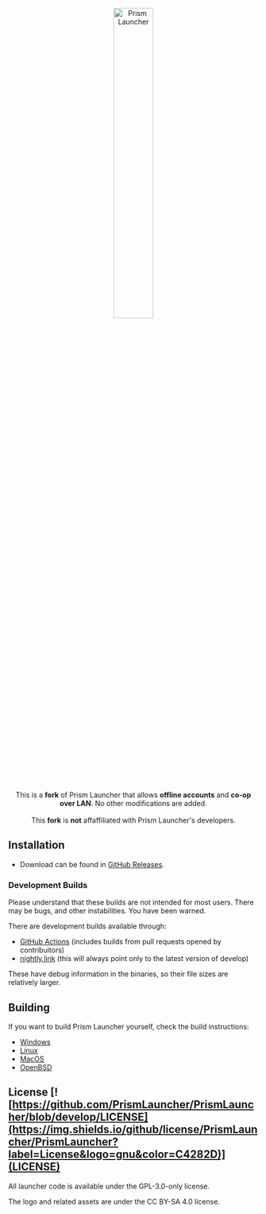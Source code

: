 <p align="center">
<picture>
  <source media="(prefers-color-scheme: dark)" srcset="/program_info/org.prismlauncher.PrismLauncher.logo-darkmode.svg">
  <source media="(prefers-color-scheme: light)" srcset="/program_info/org.prismlauncher.PrismLauncher.logo.svg">
  <img alt="Prism Launcher" src="/program_info/org.prismlauncher.PrismLauncher.logo.svg" width="40%">
</picture>
</p>

<p align="center">
  This is a <b>fork</b> of Prism Launcher that allows <b>offline accounts</b> and <b>co-op over LAN</b>. No other modifications are added.<br />
  <br />This <b>fork</b> is <b>not</b> affaffiliated with Prism Launcher's developers.
</p>

## Installation

- Download can be found in [GitHub Releases](https://github.com/AstoraQH/PrismLauncher-Cracked/releases).

### Development Builds

Please understand that these builds are not intended for most users. There may be bugs, and other instabilities. You have been warned.

There are development builds available through:

- [GitHub Actions](https://github.com/AstoraQH/PrismLauncher-Cracked/actions) (includes builds from pull requests opened by contribuitors)
- [nightly.link](https://nightly.link/AstoraQH/PrismLauncher-Cracked/workflows/trigger_builds/develop) (this will always point only to the latest version of develop)

These have debug information in the binaries, so their file sizes are relatively larger.

## Building

If you want to build Prism Launcher yourself, check the build instructions:

- [Windows](https://prismlauncher.org/wiki/development/build-instructions/windows/)
- [Linux](https://prismlauncher.org/wiki/development/build-instructions/linux/)
- [MacOS](https://prismlauncher.org/wiki/development/build-instructions/macos/)
- [OpenBSD](https://prismlauncher.org/wiki/development/build-instructions/openbsd/)

## License [![https://github.com/PrismLauncher/PrismLauncher/blob/develop/LICENSE](https://img.shields.io/github/license/PrismLauncher/PrismLauncher?label=License&logo=gnu&color=C4282D)](LICENSE)

All launcher code is available under the GPL-3.0-only license.

The logo and related assets are under the CC BY-SA 4.0 license.
